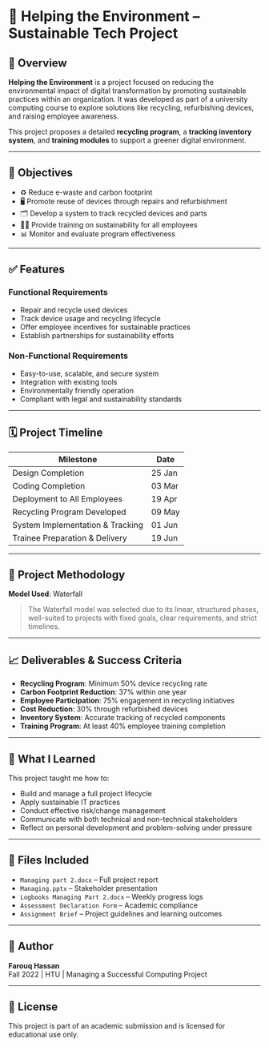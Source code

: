 # 🌿 Helping the Environment – Sustainable Tech Project

## 📌 Overview

**Helping the Environment** is a project focused on reducing the environmental impact of digital transformation by promoting sustainable practices within an organization. It was developed as part of a university computing course to explore solutions like recycling, refurbishing devices, and raising employee awareness. 

This project proposes a detailed **recycling program**, a **tracking inventory system**, and **training modules** to support a greener digital environment.

---

## 🎯 Objectives

- ♻️ Reduce e-waste and carbon footprint
- 🖥 Promote reuse of devices through repairs and refurbishment
- 🗂 Develop a system to track recycled devices and parts
- 🧑‍🏫 Provide training on sustainability for all employees
- 📊 Monitor and evaluate program effectiveness

---

## ✅ Features

### Functional Requirements
- Repair and recycle used devices
- Track device usage and recycling lifecycle
- Offer employee incentives for sustainable practices
- Establish partnerships for sustainability efforts

### Non-Functional Requirements
- Easy-to-use, scalable, and secure system
- Integration with existing tools
- Environmentally friendly operation
- Compliant with legal and sustainability standards

---

## 🗓 Project Timeline

| Milestone                              | Date       |
|----------------------------------------|------------|
| Design Completion                      | 25 Jan     |
| Coding Completion                      | 03 Mar     |
| Deployment to All Employees            | 19 Apr     |
| Recycling Program Developed            | 09 May     |
| System Implementation & Tracking       | 01 Jun     |
| Trainee Preparation & Delivery         | 19 Jun     |

---

## 🧰 Project Methodology

**Model Used**: Waterfall

> The Waterfall model was selected due to its linear, structured phases, well-suited to projects with fixed goals, clear requirements, and strict timelines.

---

## 📈 Deliverables & Success Criteria

- **Recycling Program**: Minimum 50% device recycling rate
- **Carbon Footprint Reduction**: 37% within one year
- **Employee Participation**: 75% engagement in recycling initiatives
- **Cost Reduction**: 30% through refurbished devices
- **Inventory System**: Accurate tracking of recycled components
- **Training Program**: At least 40% employee training completion

---

## 🧠 What I Learned

This project taught me how to:

- Build and manage a full project lifecycle
- Apply sustainable IT practices
- Conduct effective risk/change management
- Communicate with both technical and non-technical stakeholders
- Reflect on personal development and problem-solving under pressure

---

## 📂 Files Included

- `Managing part 2.docx` – Full project report
- `Managing.pptx` – Stakeholder presentation
- `Logbooks Managing Part 2.docx` – Weekly progress logs
- `Assessment Declaration Form` – Academic compliance
- `Assignment Brief` – Project guidelines and learning outcomes

---

## 📢 Author

**Farouq Hassan**  
Fall 2022 | HTU | Managing a Successful Computing Project

---

## 💬 License

This project is part of an academic submission and is licensed for educational use only.
